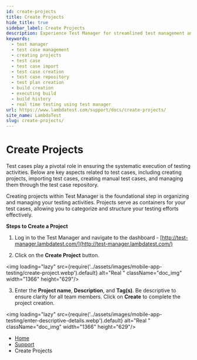 ```yaml
---
id: create-projects
title: Create Projects
hide_title: true
sidebar_label: Create Projects
description: Experience Test Manager for streamlined test management and real-time testing. Elevate your testing efficiency with various features and insights.
keywords:
  - test manager
  - test case management 
  - creating projects
  - test case
  - test case import
  - test case creation
  - test case repository
  - test plan creation
  - build creation
  - executing build
  - build history
  - real time testing using test manager
url: https://www.lambdatest.com/support/docs/create-projects/
site_name: LambdaTest
slug: create-projects/
---
```


<script type="application/ld+json"
      dangerouslySetInnerHTML={{ __html: JSON.stringify({
       "@context": "https://schema.org",
        "@type": "BreadcrumbList",
        "itemListElement": [{
          "@type": "ListItem",
          "position": 1,
          "name": "LambdaTest",
          "item": "https://www.lambdatest.com"
        },{
          "@type": "ListItem",
          "position": 2,
          "name": "Support",
          "item": "https://www.lambdatest.com/support/docs/"
        },{
          "@type": "ListItem",
          "position": 3,
          "name": "Creating Projects",
          "item": "https://www.lambdatest.com/support/docs/create-projects/"
        }]
      })
    }}
></script>

# Create Projects

Test cases play a pivotal role in ensuring the systematic execution of testing activities. Below are key aspects related to test cases, including creating projects, importing test cases, creating manual test cases, and managing them through the test case repository.

Creating projects within Test Manager is the foundational step in organizing and managing your testing activities. Projects serve as containers for your test cases, allowing you to categorize and structure your testing efforts effectively.

**Steps to Create a Project**

1. Log in to the Test Manager and navigate to the dashboard - [http://test-manager.lambdatest.com/](http://test-manager.lambdatest.com/)

2. Click on the **Create Project** button.

<img loading="lazy" src={require('../assets/images/mobile-app-testing/create-project.webp').default} alt="Real "  className="doc_img" width="1366" height="629"/>

3. Enter the **Project name**, **Description**, and **Tag(s)**. Be descriptive to ensure clarity for all team members. Click on **Create** to complete the project creation.

<img loading="lazy" src={require('../assets/images/mobile-app-testing/enter-descriptive-details.webp').default} alt="Real "  className="doc_img" width="1366" height="629"/>



<nav aria-label="breadcrumbs">
  <ul className="breadcrumbs">
    <li className="breadcrumbs__item">
      <a className="breadcrumbs__link" href="https://www.lambdatest.com">
        Home
      </a>
    </li>
    <li className="breadcrumbs__item">
      <a className="breadcrumbs__link" target="_self" href="https://www.lambdatest.com/support/docs/">
        Support
      </a>
    </li>
    <li className="breadcrumbs__item breadcrumbs__item--active">
      <span className="breadcrumbs__link">
        Create Projects
      </span>
    </li>
  </ul>
</nav>